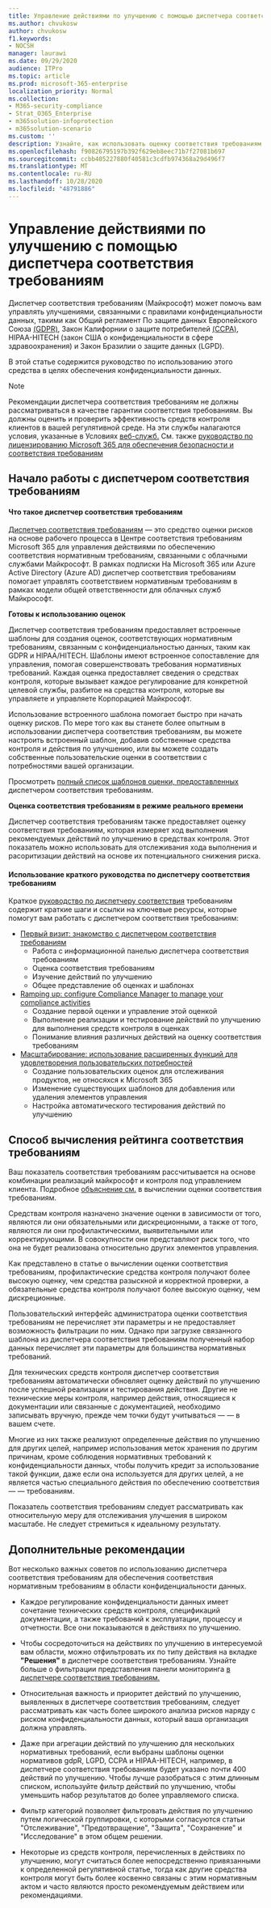 ```yaml
---
title: Управление действиями по улучшению с помощью диспетчера соответствия требованиям
ms.author: chvukosw
author: chvukosw
f1.keywords:
- NOCSH
manager: laurawi
ms.date: 09/29/2020
audience: ITPro
ms.topic: article
ms.prod: microsoft-365-enterprise
localization_priority: Normal
ms.collection:
- M365-security-compliance
- Strat_O365_Enterprise
- m365solution-infoprotection
- m365solution-scenario
ms.custom: ''
description: Узнайте, как использовать оценку соответствия требованиям и диспетчер соответствия требованиям для повышения уровня защиты персональных данных.
ms.openlocfilehash: f90826795197b392f629eb8eec71b7f27081b697
ms.sourcegitcommit: ccbb405227880f40581c3cdfb974368a29d496f7
ms.translationtype: MT
ms.contentlocale: ru-RU
ms.lasthandoff: 10/28/2020
ms.locfileid: "48791886"
---
```

# <a name="use-compliance-manager-to-manage-improvement-actions"></a>Управление действиями по улучшению с помощью диспетчера соответствия требованиям

Диспетчер соответствия требованиям (Майкрософт) может помочь вам управлять улучшениями, связанными с правилами конфиденциальности данных, такими как Общий регламент По защите данных Европейского Союза [(GDPR)](../compliance/gdpr.md), Закон Калифорнии о защите потребителей [(CCPA)](../compliance/ccpa-faq.md), HIPAA-HITECH (закон США о конфиденциальности в сфере здравоохранения) и Закон Бразилии о защите данных (LGPD).

В этой статье содержится руководство по использованию этого средства в целях обеспечения конфиденциальности данных.

>[!Note]
>Рекомендации диспетчера соответствия требованиям не должны рассматриваться в качестве гарантии соответствия требованиям. Вы должны оценить и проверить эффективность средств контроля клиентов в вашей регулятивной среде. На эти службы налагаются условия, указанные в Условиях [веб-служб.](https://go.microsoft.com/fwlink/?linkid=2108910) См. также [руководство по лицензированию Microsoft 365 для обеспечения безопасности и соответствия требованиям](https://docs.microsoft.com/office365/servicedescriptions/microsoft-365-service-descriptions/microsoft-365-tenantlevel-services-licensing-guidance/microsoft-365-security-compliance-licensing-guidance#compliance-manager)
>

## <a name="getting-started-with-compliance-manager"></a>Начало работы с диспетчером соответствия требованиям

#### <a name="what-is-compliance-manager"></a>Что такое диспетчер соответствия требованиям

[Диспетчер соответствия требованиям](../compliance/compliance-manager.md) — это средство оценки рисков на основе рабочего процесса в Центре соответствия требованиям Microsoft 365 для управления действиями по обеспечению соответствия нормативным требованиям, связанными с облачными службами Майкрософт. В рамках подписки На Microsoft 365 или Azure Active Directory (Azure AD) диспетчер соответствия требованиям помогает управлять соответствием нормативным требованиям в рамках модели общей ответственности для облачных служб Майкрософт.

**Готовы к использованию оценок**

Диспетчер соответствия требованиям предоставляет встроенные шаблоны для создания оценок, соответствующих нормативным требованиям, связанным с конфиденциальностью данных, таким как GDPR и HIPAA/HITECH. [](../compliance/compliance-manager-assessments.md) Шаблоны имеют встроенное сопоставление для управления, помогая совершенствовать требования нормативных требований. Каждая оценка предоставляет сведения о средствах контроля, которые вызывает каждое регулирование для конкретной целевой службы, разбитое на средства контроля, которые вы управляете и управляете Корпорацией Майкрософт. 

Использование встроенного шаблона помогает быстро при начать оценку рисков. По мере того как вы станете более опытным в использовании диспетчера соответствия требованиям, вы можете настроить встроенный шаблон, добавив собственные средства контроля и действия по улучшению, или вы можете создать собственные пользовательские оценки в соответствии с потребностями вашей организации.

Просмотреть [полный список шаблонов оценки, предоставленных](../compliance/compliance-manager-templates-list.md) диспетчером соответствия требованиям.

**Оценка соответствия требованиям в режиме реального времени**

Диспетчер соответствия требованиям также предоставляет оценку соответствия требованиям, которая измеряет ход выполнения рекомендуемых действий по улучшению в средствах контроля. Этот показатель можно использовать для отслеживания хода выполнения и расоритизации действий на основе их потенциального снижения риска.

#### <a name="use-the-compliance-manager-quickstart-guide"></a>Использование краткого руководства по диспетчеру соответствия требованиям

Краткое [руководство по диспетчеру соответствия](../compliance/compliance-manager-quickstart.md) требованиям содержит краткие шаги и ссылки на ключевые ресурсы, которые помогут вам работать с диспетчером соответствия требованиям:

- [Первый визит: знакомство с диспетчером соответствия требованиям](../compliance/compliance-manager-quickstart.md#first-visit-get-to-know-compliance-manager)
    - Работа с информационной панелью диспетчера соответствия требованиям
    - Оценка соответствия требованиям
    - Изучение действий по улучшению
    - Общее представление об оценках и шаблонах
- [Ramping up: configure Compliance Manager to manage your compliance activities](../compliance/compliance-manager-quickstart.md#ramping-up-configure-compliance-manager-to-manage-your-compliance-activities)
    - Создание первой оценки и управление этой оценкой
    - Выполнение реализации и тестирование действий по улучшению для выполнения средств контроля в оценках
    - Понимание влияния различных действий на оценку соответствия требованиям
- [Масштабирование: использование расширенных функций для удовлетворения пользовательских потребностей](../compliance/compliance-manager-quickstart.md#scaling-up-use-advanced-functionality-to-meet-your-custom-needs)
    - Создание пользовательских оценок для отслеживания продуктов, не относяхся к Microsoft 365
    - Изменение существующих шаблонов для добавления или удаления элементов управления
    - Настройка автоматического тестирования действий по улучшению

## <a name="how-your-compliance-score-is-calculated"></a>Способ вычисления рейтинга соответствия требованиям

Ваш показатель соответствия требованиям рассчитывается на основе комбинации реализаций майкрософт и контроля под управлением клиента. Подробное [объяснение см.](../compliance/compliance-score-calculation.md) в вычислении оценки соответствия требованиям.

Средствам контроля назначено значение оценки в зависимости от того, являются ли они обязательными или дискреционными, а также от того, являются ли они профилактическими, выявительными или корректирующими. В совокупности они представляют риск того, что она не будет реализована относительно других элементов управления.

Как представлено в статье о вычислении оценки соответствия требованиям, профилактические средства контроля получают более высокую оценку, чем средства разыскной и корректной проверки, а обязательные средства контроля получают более высокую оценку, чем дискреционные.

Пользовательский интерфейс администратора оценки соответствия требованиям не перечисляет эти параметры и не предоставляет возможность фильтрации по ним. Однако при загрузке связанного шаблона из диспетчера соответствия требованиям полученный набор данных перечисляет эти параметры для большинства нормативных требований.

Для технических средств контроля диспетчер соответствия требованиям автоматически обновляет оценку действий по улучшению после успешной реализации и тестирования действия. Другие не технические меры контроля, например действия, относящиеся к документации или связанные с документацией, необходимо записывать вручную, прежде чем точки будут учитываться &mdash; &mdash; в вашем счете.

Многие из них также реализуют определенные действия по улучшению для других целей, например использования меток хранения по другим причинам, кроме соблюдения нормативных требований к конфиденциальности данных, чтобы получить кредит за использование такой функции, даже если она используется для других целей, а не является частью специального действия по обеспечению соответствия &mdash; &mdash; требованиям.

Показатель соответствия требованиям следует рассматривать как относительную меру для отслеживания улучшения в широком масштабе. Не следует стремиться к идеальному результату.

## <a name="additional-guidance"></a>Дополнительные рекомендации

Вот несколько важных советов по использованию диспетчера соответствия требованиям для обеспечения соответствия нормативным требованиям в области конфиденциальности данных.

- Каждое регулирование конфиденциальности данных имеет сочетание технических средств контроля, спецификаций документации, а также требований к эксплуатации, процессу и отчетности. Все они показываются в действиях по улучшению.

- Чтобы сосредоточиться на действиях по улучшению в интересуемой вам области, можно отфильтровать их по типу действия на вкладке **"Решения"** в диспетчере соответствия требованиям. Узнайте больше о фильтрации представления панели мониторинга [в диспетчере соответствия требованиям.](../compliance/compliance-manager-setup.md#filtering-your-dashboard-view)

- Относительная важность и приоритет действий по улучшению, выявленных в диспетчере соответствия требованиям, следует рассматривать как часть более широкого анализа рисков наряду с риском конфиденциальности данных, который ваша организация должна управлять.

- Даже при агрегации действий по улучшению для нескольких нормативных требований, если выбраны шаблоны оценки нормативов gdpR, LGPD, CCPA и HIPAA-HITECH, например, в диспетчере соответствия требованиям будет указано почти 400 действий по улучшению. Чтобы лучше разобраться с этим длинным списком, используйте фильтр действий по улучшению, чтобы уменьшить набор результатов до более управляемого списка.

- Фильтр категорий позволяет фильтровать действия по улучшению путем логической группировки, с которыми согласуются статьи "Отслеживание", "Предотвращение", "Защита", "Сохранение" и "Исследование" в этом общем решении.

- Некоторые из средств контроля, перечисленных в действиях по улучшению, могут считаться более непосредственно привязанными к определенной регулятивной статье, тогда как другие средства контроля могут быть более косвенно связаны с этим нормативным актом и часто являются просто рекомендуемым действием или рекомендациями.